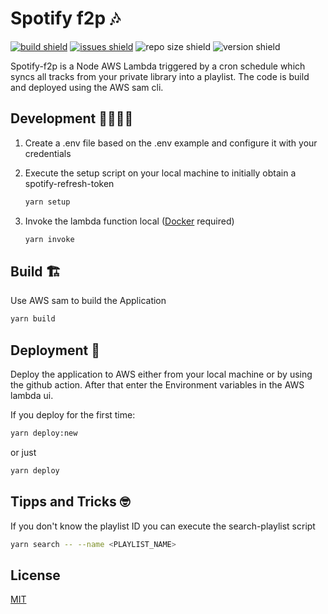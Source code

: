 # Spotify f2p 🎶

[![build shield](https://img.shields.io/github/workflow/status/luismeyer/spotify-f2p/Deploy%20master%20branch/master)](https://github.com/luismeyer/spotify-f2p/actions)
[![issues shield](https://img.shields.io/github/issues/luismeyer/spotify-f2p)](https://github.com/luismeyer/spotify-f2p/issues)
![repo size shield](https://img.shields.io/github/repo-size/luismeyer/spotify-f2p)
![version shield](https://img.shields.io/github/package-json/v/luismeyer/spotify-f2p)

Spotify-f2p is a Node AWS Lambda triggered by a cron schedule which syncs all tracks from your private library into a playlist. The code is build and deployed using the AWS sam cli.

## Development 👩‍💻👨‍💻

1. Create a .env file based on the .env example and configure it with your credentials
2. Execute the setup script on your local machine to initially obtain a spotify-refresh-token

   ```bash
   yarn setup
   ```

3. Invoke the lambda function local ([Docker](https://www.docker.com/) required)

   ```bash
   yarn invoke
   ```

## Build 🏗

Use AWS sam to build the Application

```bash
yarn build
```

## Deployment 🚀

Deploy the application to AWS either from your local machine or by using the github action. After that enter the Environment variables in the AWS lambda ui.

If you deploy for the first time:

```bash
yarn deploy:new
```

or just

```bash
yarn deploy
```

## Tipps and Tricks 🤓

If you don't know the playlist ID you can execute the search-playlist script

```bash
yarn search -- --name <PLAYLIST_NAME>
```

## License

[MIT](https://choosealicense.com/licenses/mit/)
